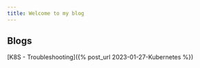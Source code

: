 ```yaml
---
title: Welcome to my blog
---
```


## Blogs

[K8S - Troubleshooting]({% post_url 2023-01-27-Kubernetes %})
